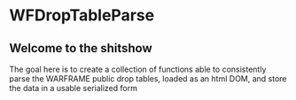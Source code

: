 # WFDropTableParse

## Welcome to the shitshow

The goal here is to create a collection of functions able to consistently parse the WARFRAME public drop tables, loaded as an html DOM, and store the data in a usable serialized form
